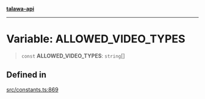 [**talawa-api**](../../README.md)

***

# Variable: ALLOWED\_VIDEO\_TYPES

> `const` **ALLOWED\_VIDEO\_TYPES**: `string`[]

## Defined in

[src/constants.ts:869](https://github.com/Suyash878/talawa-api/blob/f376d03c37e9acd046e7cc983947432c95f74442/src/constants.ts#L869)
